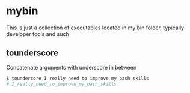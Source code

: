 # mybin
This is just a collection of executables located in my bin folder, typically developer tools and such

## tounderscore
Concatenate arguments with underscore in between

```bash
$ toundercore I really need to improve my bash skills
# I_really_need_to_improve_my_bash_skills
```
